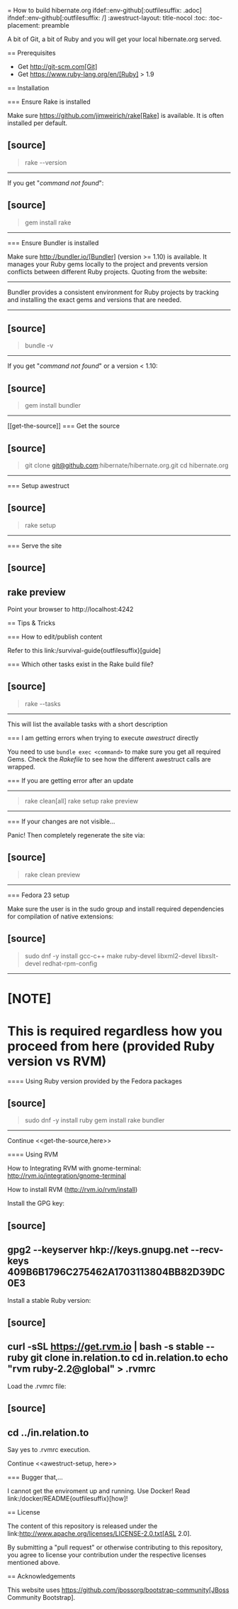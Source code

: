 = How to build hibernate.org
ifdef::env-github[:outfilesuffix: .adoc]
ifndef::env-github[:outfilesuffix: /]
:awestruct-layout: title-nocol
:toc:
:toc-placement: preamble

A bit of Git, a bit of Ruby and you will get your local hibernate.org served.

== Prerequisites

* Get http://git-scm.com[Git]
* Get https://www.ruby-lang.org/en/[Ruby] > 1.9

== Installation

=== Ensure Rake is installed

Make sure https://github.com/jimweirich/rake[Rake] is available. It is often installed per default.

[source]
----
> rake --version
----

If you get "_command not found_":

[source]
----
> gem install rake
----

=== Ensure Bundler is installed

Make sure http://bundler.io/[Bundler] (version >= 1.10) is available. It manages your Ruby gems
locally to the project and prevents version conflicts between different Ruby projects.
Quoting from the website:

____
Bundler provides a consistent environment for Ruby projects by tracking and installing the exact
gems and versions that are needed.
____

[source]
----
> bundle -v
----

If you get "_command not found_" or a version < 1.10:

[source]
----
> gem install bundler
----

[[get-the-source]]
=== Get the source

[source]
----
> git clone git@github.com:hibernate/hibernate.org.git
> cd hibernate.org
----

=== Setup awestruct

[source]
----
> rake setup
----

=== Serve the site

[source]
----
rake preview
----

Point your browser to http://localhost:4242

== Tips & Tricks

=== How to edit/publish content

Refer to this link:/survival-guide{outfilesuffix}[guide]

=== Which other tasks exist in the Rake build file?

[source]
----
> rake --tasks
----

This will list the available tasks with a short description

=== I am getting errors when trying to execute *awestruct* directly

You need to use `bundle exec <command>` to make sure you get all required Gems. Check the *Rakefile*
to see how the different awestruct calls are wrapped.

=== If you are getting error after an update

----
> rake clean[all]
> rake setup
> rake preview
----

=== If your changes are not visible...

Panic! Then completely regenerate the site via:

[source]
----
> rake clean preview
----

=== Fedora 23 setup

Make sure the user is in the sudo group and install required dependencies for
compilation of native extensions:

[source]
----
> sudo dnf -y install gcc-c++ make ruby-devel libxml2-devel libxslt-devel redhat-rpm-config
----

[NOTE]
====
This is required regardless how you proceed from here (provided Ruby version vs RVM)
====

==== Using Ruby version provided by the Fedora packages

[source]
----
> sudo dnf -y install ruby
> gem install rake bundler
----

Continue <<get-the-source,here>>

==== Using RVM

How to Integrating RVM with gnome-terminal: http://rvm.io/integration/gnome-terminal

How to install RVM (http://rvm.io/rvm/install)

Install the GPG key:

[source]
----
gpg2 --keyserver hkp://keys.gnupg.net --recv-keys 409B6B1796C275462A1703113804BB82D39DC0E3
----

Install a stable Ruby version:

[source]
----
curl -sSL https://get.rvm.io | bash -s stable --ruby
git clone in.relation.to
cd in.relation.to
echo "rvm ruby-2.2@global" > .rvmrc
----

Load the .rvmrc file:

[source]
----
cd ../in.relation.to
----

Say yes to .rvmrc execution.

Continue <<awestruct-setup, here>>

=== Bugger that,...

I cannot get the enviroment up and running. Use Docker! Read link:/docker/README{outfilesuffix}[how]!

== License

The content of this repository is released under the link:http://www.apache.org/licenses/LICENSE-2.0.txt[ASL 2.0].

By submitting a "pull request" or otherwise contributing to this repository, you
agree to license your contribution under the respective licenses mentioned above.

== Acknowledgements

This website uses https://github.com/jbossorg/bootstrap-community[JBoss Community Bootstrap].

